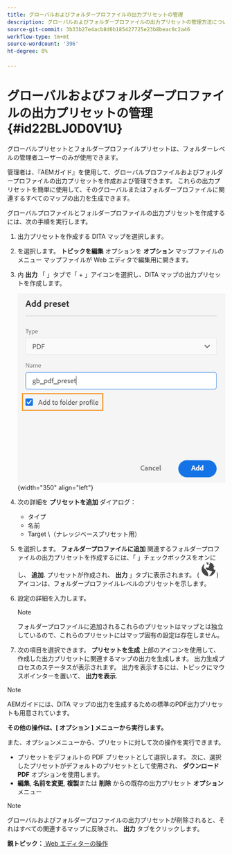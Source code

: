 ```yaml
---
title: グローバルおよびフォルダープロファイルの出力プリセットの管理
description: グローバルおよびフォルダープロファイルの出力プリセットの管理方法について説明します。
source-git-commit: 3b33b27e4acb8d0b185427725e23b8beac0c2a46
workflow-type: tm+mt
source-wordcount: '396'
ht-degree: 0%

---
```



# グローバルおよびフォルダープロファイルの出力プリセットの管理 {#id22BLJ0D0V1U}

グローバルプリセットとフォルダープロファイルプリセットは、フォルダーレベルの管理者ユーザーのみが使用できます。

管理者は、『AEMガイド』を使用して、グローバルプロファイルおよびフォルダープロファイルの出力プリセットを作成および管理できます。 これらの出力プリセットを簡単に使用して、そのグローバルまたはフォルダープロファイルに関連するすべてのマップの出力を生成できます。

グローバルプロファイルとフォルダープロファイルの出力プリセットを作成するには、次の手順を実行します。

1. 出力プリセットを作成する DITA マップを選択します。
1. を選択します。 **トピックを編集** オプションを **オプション** マップファイルのメニュー マップファイルが Web エディタで編集用に開きます。
1. 内 **出力** 「 」タブで「 + 」アイコンを選択し、DITA マップの出力プリセットを作成します。

   ![](images/add-global-output-preset.png){width="350" align="left"}

1. 次の詳細を **プリセットを追加** ダイアログ：
   - タイプ
   - 名前
   - Target \（ナレッジベースプリセット用）
1. を選択します。 **フォルダープロファイルに追加** 関連するフォルダープロファイルの出力プリセットを作成するには、「 」チェックボックスをオンにし、 **追加**. プリセットが作成され、 **出力** 」タブに表示されます。 \( ![](images/global-preset-icon.svg)\) アイコンは、フォルダープロファイルレベルのプリセットを示します。
1. 設定の詳細を入力します。

   >[!NOTE]
   >
   > フォルダープロファイルに追加されるこれらのプリセットはマップとは独立しているので、これらのプリセットにはマップ固有の設定は存在しません。

1. 次の項目を選択できます。 **プリセットを生成** 上部のアイコンを使用して、作成した出力プリセットに関連するマップの出力を生成します。 出力生成プロセスのステータスが表示されます。 出力を表示するには、トピックにマウスポインターを置いて、 **出力を表示**.

>[!NOTE]
>
> AEMガイドには、DITA マップの出力を生成するための標準のPDF出力プリセットも用意されています。

**その他の操作は、[ オプション ] メニューから実行します。**

また、オプションメニューから、プリセットに対して次の操作を実行できます。

- プリセットをデフォルトの PDF プリセットとして選択します。 次に、選択したプリセットがデフォルトのプリセットとして使用され、 **ダウンロードPDF** オプションを使用します。
- **編集**, **名前を変更**, **複製**&#x200B;または **削除** からの既存の出力プリセット **オプション** メニュー

>[!NOTE]
>
> グローバルおよびフォルダープロファイルの出力プリセットが削除されると、それはすべての関連するマップに反映され、 **出力** タブをクリックします。

**親トピック：**[ Web エディターの操作](web-editor.md)

